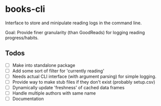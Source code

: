 # books-cli

Interface to store and minipulate reading logs in the command line.

Goal: Provide finer granularity (than GoodReads) for logging reading progress/habits.


## Todos

 - [ ] Make into standalone package
 - [ ] Add some sort of filter for 'currently reading'
 - [ ] Needs actual CLI interface (with argument parsing) for simple logging.
 - [ ] Provide way to make stub files if they don't exist (probably setup.csv)
 - [ ] Dynamically update 'freshness' of cached data frames
 - [ ] Handle multiple authors with same name
 - [ ] Documentation
